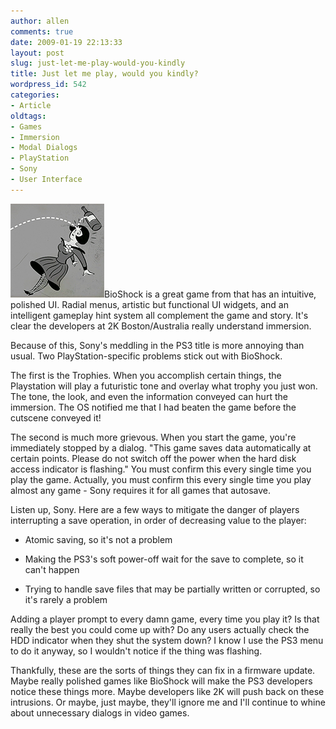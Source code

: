 ```yaml
---
author: allen
comments: true
date: 2009-01-19 22:13:33
layout: post
slug: just-let-me-play-would-you-kindly
title: Just let me play, would you kindly?
wordpress_id: 542
categories:
- Article
oldtags:
- Games
- Immersion
- Modal Dialogs
- PlayStation
- Sony
- User Interface
---
```


![](/images/wp-uploads/2009/01/bioshock.jpg)BioShock is a great game from that has an intuitive, polished UI. Radial menus, artistic but functional UI widgets, and an intelligent gameplay hint system all complement the game and story. It's clear the developers at 2K Boston/Australia really understand immersion.

Because of this, Sony's meddling in the PS3 title is more annoying than usual. Two PlayStation-specific problems stick out with BioShock.

The first is the Trophies. When you accomplish certain things, the Playstation will play a futuristic tone and overlay what trophy you just won. The tone, the look, and even the information conveyed can hurt the immersion. The OS notified me that I had beaten the game before the cutscene conveyed it!

The second is much more grievous. When you start the game, you're immediately stopped by a dialog. "This game saves data automatically at certain points. Please do not switch off the power when the hard disk access indicator is flashing." You must confirm this every single time you play the game. Actually, you must confirm this every single time you play almost any game - Sony requires it for all games that autosave.

Listen up, Sony. Here are a few ways to mitigate the danger of players interrupting a save operation, in order of decreasing value to the player:



* Atomic saving, so it's not a problem

* Making the PS3's soft power-off wait for the save to complete, so it can't happen

* Trying to handle save files that may be partially written or corrupted, so it's rarely a problem


Adding a player prompt to every damn game, every time you play it? Is that really the best you could come up with? Do any users actually check the HDD indicator when they shut the system down? I know I use the PS3 menu to do it anyway, so I wouldn't notice if the thing was flashing.

Thankfully, these are the sorts of things they can fix in a firmware update. Maybe really polished games like BioShock will make the PS3 developers notice these things more. Maybe developers like 2K will push back on these intrusions. Or maybe, just maybe, they'll ignore me and I'll continue to whine about unnecessary dialogs in video games.
